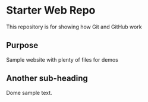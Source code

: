 # Starter Web Repo

This repository is for showing how Git and GitHub work

## Purpose

Sample website with plenty of files for demos

## Another sub-heading

Dome sample text.
